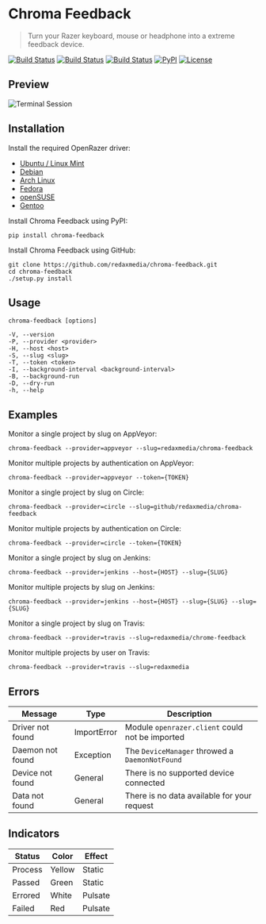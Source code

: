 Chroma Feedback
===============

> Turn your Razer keyboard, mouse or headphone into a extreme feedback device.

[![Build Status](https://img.shields.io/travis/redaxmedia/chroma-feedback.svg)](https://travis-ci.org/redaxmedia/chroma-feedback)
[![Build Status](https://img.shields.io/appveyor/ci/redaxmedia/chroma-feedback.svg)](https://ci.appveyor.com/project/redaxmedia/chroma-feedback)
[![Build Status](https://img.shields.io/circleci/project/github/redaxmedia/chroma-feedback.svg)](https://circleci.com/gh/redaxmedia/chroma-feedback)
[![PyPI](https://img.shields.io/pypi/v/chroma-feedback.svg)](https://pypi.org/project/chroma-feedback)
[![License](https://img.shields.io/pypi/l/chroma-feedback.svg)](https://pypi.org/project/chroma-feedback)


Preview
-------

![Terminal Session](https://cdn.rawgit.com/redaxmedia/media/master/chroma-feedback/terminal-session.svg)


Installation
------------

Install the required OpenRazer driver:

* [Ubuntu / Linux Mint](https://openrazer.github.io/#ubuntu)
* [Debian](https://openrazer.github.io/#debian)
* [Arch Linux](https://openrazer.github.io/#arch)
* [Fedora](https://openrazer.github.io/#fedora)
* [openSUSE](https://openrazer.github.io/#opensuse)
* [Gentoo](https://openrazer.github.io/#gentoo)

Install Chroma Feedback using PyPI:

```
pip install chroma-feedback
```

Install Chroma Feedback using GitHub:

```
git clone https://github.com/redaxmedia/chroma-feedback.git
cd chroma-feedback
./setup.py install
```


Usage
-----

```
chroma-feedback [options]

-V, --version
-P, --provider <provider>
-H, --host <host>
-S, --slug <slug>
-T, --token <token>
-I, --background-interval <background-interval>
-B, --background-run
-D, --dry-run
-h, --help
```


Examples
--------

Monitor a single project by slug on AppVeyor:

```
chroma-feedback --provider=appveyor --slug=redaxmedia/chroma-feedback
```

Monitor multiple projects by authentication on AppVeyor:

```
chroma-feedback --provider=appveyor --token={TOKEN}
```

Monitor a single project by slug on Circle:

```
chroma-feedback --provider=circle --slug=github/redaxmedia/chroma-feedback
```

Monitor multiple projects by authentication on Circle:

```
chroma-feedback --provider=circle --token={TOKEN}
```

Monitor a single project by slug on Jenkins:

```
chroma-feedback --provider=jenkins --host={HOST} --slug={SLUG}
```

Monitor multiple projects by slug on Jenkins:

```
chroma-feedback --provider=jenkins --host={HOST} --slug={SLUG} --slug={SLUG}
```

Monitor a single project by slug on Travis:

```
chroma-feedback --provider=travis --slug=redaxmedia/chrome-feedback
```

Monitor multiple projects by user on Travis:

```
chroma-feedback --provider=travis --slug=redaxmedia
```


Errors
------

| Message          | Type        | Description                                     |
|------------------|-------------|-------------------------------------------------|
| Driver not found | ImportError | Module `openrazer.client` could not be imported |
| Daemon not found | Exception   | The `DeviceManager` throwed a `DaemonNotFound`  |
| Device not found | General     | There is no supported device connected          |
| Data not found   | General     | There is no data available for your request     |


Indicators
----------

| Status  | Color  | Effect  |
|---------|--------|---------|
| Process | Yellow | Static  |
| Passed  | Green  | Static  |
| Errored | White  | Pulsate |
| Failed  | Red    | Pulsate |
